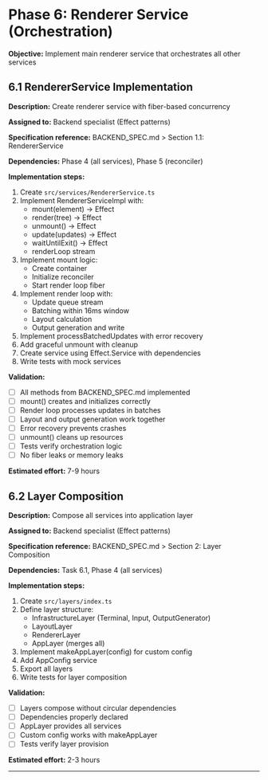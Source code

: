 # Phase 6: Renderer Service (Orchestration)

**Objective:** Implement main renderer service that orchestrates all other services

## 6.1 RendererService Implementation

**Description:** Create renderer service with fiber-based concurrency

**Assigned to:** Backend specialist (Effect patterns)

**Specification reference:** BACKEND_SPEC.md > Section 1.1: RendererService

**Dependencies:** Phase 4 (all services), Phase 5 (reconciler)

**Implementation steps:**
1. Create `src/services/RendererService.ts`
2. Implement RendererServiceImpl with:
   - mount(element) → Effect<RenderTree>
   - render(tree) → Effect<void>
   - unmount() → Effect<void>
   - update(updates) → Effect<RenderTree>
   - waitUntilExit() → Effect<void>
   - renderLoop stream
3. Implement mount logic:
   - Create container
   - Initialize reconciler
   - Start render loop fiber
4. Implement render loop with:
   - Update queue stream
   - Batching within 16ms window
   - Layout calculation
   - Output generation and write
5. Implement processBatchedUpdates with error recovery
6. Add graceful unmount with cleanup
7. Create service using Effect.Service with dependencies
8. Write tests with mock services

**Validation:**
- [ ] All methods from BACKEND_SPEC.md implemented
- [ ] mount() creates and initializes correctly
- [ ] Render loop processes updates in batches
- [ ] Layout and output generation work together
- [ ] Error recovery prevents crashes
- [ ] unmount() cleans up resources
- [ ] Tests verify orchestration logic
- [ ] No fiber leaks or memory leaks

**Estimated effort:** 7-9 hours

## 6.2 Layer Composition

**Description:** Compose all services into application layer

**Assigned to:** Backend specialist (Effect patterns)

**Specification reference:** BACKEND_SPEC.md > Section 2: Layer Composition

**Dependencies:** Task 6.1, Phase 4 (all services)

**Implementation steps:**
1. Create `src/layers/index.ts`
2. Define layer structure:
   - InfrastructureLayer (Terminal, Input, OutputGenerator)
   - LayoutLayer
   - RendererLayer
   - AppLayer (merges all)
3. Implement makeAppLayer(config) for custom config
4. Add AppConfig service
5. Export all layers
6. Write tests for layer composition

**Validation:**
- [ ] Layers compose without circular dependencies
- [ ] Dependencies properly declared
- [ ] AppLayer provides all services
- [ ] Custom config works with makeAppLayer
- [ ] Tests verify layer provision

**Estimated effort:** 2-3 hours

---
